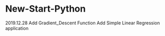 # New-Start-Python
2019.12.28
Add Gradient_Descent Function
Add Simple Linear Regression application
